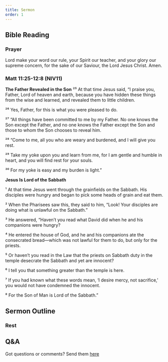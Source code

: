 ```yaml
---
title: Sermon 
order: 1
---
```


## Bible Reading

### Prayer
Lord make your word our rule, your Spirit our teacher, and your glory our supreme concern, for the sake of our Saviour, the Lord Jesus Christ. Amen.

### Matt 11:25-12:8 (NIV11)
**The Father Revealed in the Son**
²⁵ At that time Jesus said, “I praise you, Father, Lord of heaven and earth, because you have hidden these things from the wise and learned, and revealed them to little children. 

²⁶ Yes, Father, for this is what you were pleased to do.

²⁷ “All things have been committed to me by my Father. No one knows the Son except the Father, and no one knows the Father except the Son and those to whom the Son chooses to reveal him.

²⁸ “Come to me, all you who are weary and burdened, and I will give you rest. 

²⁹ Take my yoke upon you and learn from me, for I am gentle and humble in heart, and you will find rest for your souls. 

³⁰ For my yoke is easy and my burden is light.”

**Jesus Is Lord of the Sabbath**

¹ At that time Jesus went through the grainfields on the Sabbath. His disciples were hungry and began to pick some heads of grain and eat them.

² When the Pharisees saw this, they said to him, “Look! Your disciples are doing what is unlawful on the Sabbath.”

³ He answered, “Haven’t you read what David did when he and his companions were hungry?

⁴ He entered the house of God, and he and his companions ate the consecrated bread—which was not lawful for them to do, but only for the priests. 

⁵ Or haven’t you read in the Law that the priests on Sabbath duty in the temple desecrate the Sabbath and yet are innocent?

⁶ I tell you that something greater than the temple is here. 

⁷ If you had known what these words mean, ‘I desire mercy, not sacrifice,’ you would not have condemned the innocent.

⁸ For the Son of Man is Lord of the Sabbath.”

## Sermon Outline
### Rest 



## Q&A
Got questions or comments? Send them [here](https://tinyurl.com/SGHACQuestionsAnswers)
